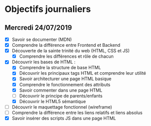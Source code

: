 # Objectifs journaliers

## Mercredi 24/07/2019


* [x] Savoir se documenter (MDN)
* [x] Comprendre la différence entre Frontend et Backend
* [x] Découverte de la sainte trinité du web (HTML, CSS et JS)
  * [x] Comprendre les différences et rôle de chacun
* [x] Découvrir les bases de HTML :
  * [x] Comprendre la structure de base HTML
  * [x] Découvrir les principaux tags HTML et comprendre leur utilité
  * [x] Savoir architecturer une page HTML basique
  * [x] Comprendre le fonctionnement des attributs
  * [x] Savoir commenter dans une page HTML
  * [ ] Découvrir le principe de parents/enfants
  * [x] Découvrir le HTML5 sémantique
* [ ] Découvrir le maquettage fonctionnel (wireframe)
* [ ] Comprendre la différence entre les liens relatifs et liens absolus
* [x] Savoir insérer des scripts JS dans une page HTML